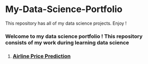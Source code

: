 # My-Data-Science-Portfolio
This repository has  all of my data science projects. Enjoy !

### Welcome to my data science portfolio ! This repository consists of my work during learning data science  

1. ### [Airline Price Prediction](https://github.com/ugursavci/Marketing-Segmentation-Project/blob/main/Marketin%20Segmentation/Untitled.ipynb)

